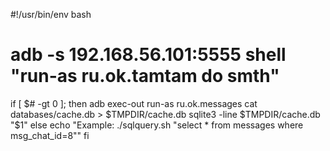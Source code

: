 

#!/usr/bin/env bash

# adb -s 192.168.56.101:5555 shell "run-as ru.ok.tamtam do smth"

if [ $# -gt 0 ]; then
    adb exec-out run-as ru.ok.messages cat databases/cache.db > $TMPDIR/cache.db
    sqlite3 -line $TMPDIR/cache.db "$1"
else
    echo "Example: ./sqlquery.sh \"select * from messages where msg_chat_id=8\""
fi
